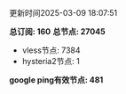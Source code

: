 更新时间2025-03-09 18:07:51

**总订阅: 160**
**总节点: 27045**
- vless节点: 7384
- hysteria2节点: 1

**google ping有效节点: 481**
